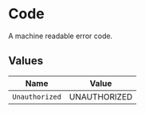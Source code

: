 # Code

A machine readable error code.


## Values

| Name           | Value          |
| -------------- | -------------- |
| `Unauthorized` | UNAUTHORIZED   |